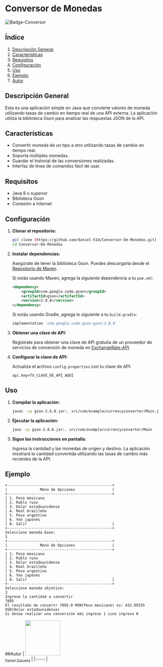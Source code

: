 # Conversor de Monedas
![Badge-Conversor](https://github.com/daniel-S14/Conversor-De-Monedas/assets/29052820/8a3d5142-61b9-4925-87e5-01291ce73d96)

## Índice

1. [Descripción General](#descripción-general)
2. [Características](#características)
3. [Requisitos](#requisitos)
4. [Configuración](#configuración)
5. [Uso](#uso)
6. [Ejemplo](#ejemplo)
7. [Autor](#autores)


## Descripción General

Esta es una aplicación simple en Java que convierte valores de moneda utilizando tasas de cambio en tiempo real de una API externa. La aplicación utiliza la biblioteca Gson para analizar las respuestas JSON de la API.

## Características

- Convertir moneda de un tipo a otro utilizando tasas de cambio en tiempo real.
- Soporta múltiples monedas.
- Guardar el historial de las conversiones realizadas.
- Interfaz de línea de comandos fácil de usar.

## Requisitos

- Java 8 o superior
- Biblioteca Gson
- Conexión a Internet

## Configuración

1. **Clonar el repositorio:**

   ```bash
   git clone (https://github.com/daniel-S14/Conversor-De-Monedas.git)
   cd Conversor-De-Monedas
   ```

2. **Instalar dependencias:**

   Asegúrate de tener la biblioteca Gson. Puedes descargarla desde el [Repositorio de Maven](https://mvnrepository.com/artifact/com.google.code.gson/gson).

   Si estás usando Maven, agrega la siguiente dependencia a tu `pom.xml`:

   ```xml
   <dependency>
       <groupId>com.google.code.gson</groupId>
       <artifactId>gson</artifactId>
       <version>2.8.8</version>
   </dependency>
   ```

   Si estás usando Gradle, agrega lo siguiente a tu `build.gradle`:

   ```groovy
   implementation 'com.google.code.gson:gson:2.8.8'
   ```

3. **Obtener una clave de API:**

   Regístrate para obtener una clave de API gratuita de un proveedor de servicios de conversión de moneda en [ExchangeRate-API](https://www.exchangerate-api.com/).

4. **Configurar la clave de API:**

   Actualiza el archivo `config.properties` con tu clave de API:

   ```
   api.key=TU_CLAVE_DE_API_AQUI
   ```

## Uso

1. **Compilar la aplicación:**

   ```bash
   javac -cp gson-2.8.8.jar:. src/com/example/currencyconverter/Main.java
   ```

2. **Ejecutar la aplicación:**

   ```bash
   java -cp gson-2.8.8.jar:. src/com/example/currencyconverter/Main
   ```

3. **Sigue las instrucciones en pantalla:**

   Ingresa la cantidad y las monedas de origen y destino. La aplicación mostrará la cantidad convertida utilizando las tasas de cambio más recientes de la API.

## Ejemplo

  ```plaintext
+------------------------------------------------+
|               Menú de Opciones                 |
+------------------------------------------------+
| 1. Peso mexicano
| 2. Rublo ruso
| 3. Dolar estadounidense
| 4. Real brazileño
| 5. Peso argentino
| 6. Yen japonés
| 0. Salir                                       |
+------------------------------------------------+
Seleccione moneda base: 
1
+------------------------------------------------+
|               Menú de Opciones                 |
+------------------------------------------------+
| 1. Peso mexicano
| 2. Rublo ruso
| 3. Dolar estadounidense
| 4. Real brazileño
| 5. Peso argentino
| 6. Yen japonés
| 0. Salir                                       |
+------------------------------------------------+
Seleccione moneda objetivo: 
3
Ingrese la cantidad a convertir
7895
El resultado de convertr 7895.0 MXN(Peso mexicano) es: 432.09335 USD(Dolar estadounidense)
Si desea realizar una conversión más ingrese 1 sino ingrese 0
 ```

##Autor
| [<img src="https://avatars.githubusercontent.com/u/29052820?s=400&v=4" width=115><br><sub>Daniel Zazueta</sub>](https://github.com/daniel-S14) |
| :---: |
